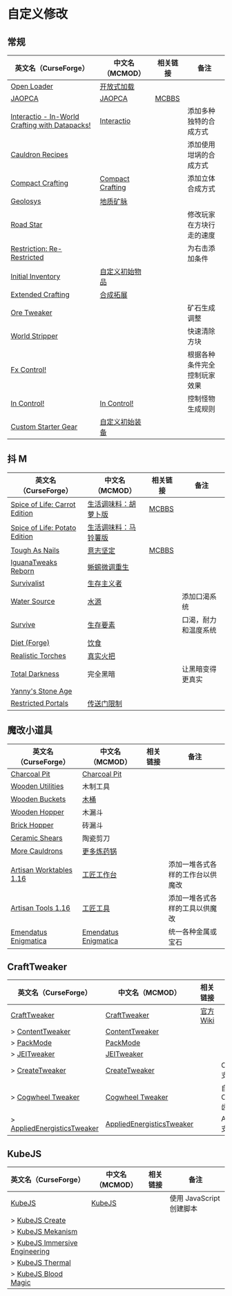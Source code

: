 # 自定义修改

## 常规

| 英文名（CurseForge）                                                                                      | 中文名（MCMOD）                                          | 相关链接                                              | 备注                         |
| --------------------------------------------------------------------------------------------------------- | -------------------------------------------------------- | ----------------------------------------------------- | ---------------------------- |
| [Open Loader](https://www.curseforge.com/minecraft/mc-mods/open-loader)                                   | [开放式加载](https://www.mcmod.cn/class/3002.html)       |                                                       |                              |
| [JAOPCA](https://www.curseforge.com/minecraft/mc-mods/jaopca)                                             | [JAOPCA](https://www.mcmod.cn/class/878.html)            | [MCBBS](https://www.mcbbs.net/thread-838302-1-1.html) |                              |
| [Interactio - In-World Crafting with Datapacks!](https://www.curseforge.com/minecraft/mc-mods/interactio) | [Interactio](https://www.mcmod.cn/class/3667.html)       |                                                       | 添加多种独特的合成方式       |
| [Cauldron Recipes](https://www.curseforge.com/minecraft/mc-mods/cauldron-recipes)                         |                                                          |                                                       | 添加使用坩埚的合成方式       |
| [Compact Crafting](https://www.curseforge.com/minecraft/mc-mods/compact-crafting)                         | [Compact Crafting](https://www.mcmod.cn/class/3497.html) |                                                       | 添加立体合成方式             |
| [Geolosys](https://www.curseforge.com/minecraft/mc-mods/geolosys)                                         | [地质矿脉](https://www.mcmod.cn/class/1387.html)         |                                                       |                              |
| [Road Star](https://www.curseforge.com/minecraft/mc-mods/road-star)                                       |                                                          |                                                       | 修改玩家在方块行走的速度     |
| [Restriction: Re-Restricted](https://www.curseforge.com/minecraft/mc-mods/restriction-re-restricted)      |                                                          |                                                       | 为右击添加条件               |
| [Initial Inventory](https://www.curseforge.com/minecraft/mc-mods/initial-inventory)                       | [自定义初始物品](https://www.mcmod.cn/class/1510.html)   |                                                       |                              |
| [Extended Crafting](https://www.curseforge.com/minecraft/mc-mods/extended-crafting)                       | [合成拓展](https://www.mcmod.cn/class/1602.html)         |                                                       |                              |
| [Ore Tweaker](https://www.curseforge.com/minecraft/mc-mods/ore-tweaker)                                   |                                                          |                                                       | 矿石生成调整                 |
| [World Stripper](https://www.curseforge.com/minecraft/mc-mods/world-stripper)                             |                                                          |                                                       | 快速清除方块                 |
| [Fx Control!](https://www.curseforge.com/minecraft/mc-mods/fx-control)                                    |                                                          |                                                       | 根据各种条件完全控制玩家效果 |
| [In Control!](https://www.curseforge.com/minecraft/mc-mods/in-control)                                    | [In Control!](https://www.mcmod.cn/class/3826.html)      |                                                       | 控制怪物生成规则             |
| [Custom Starter Gear](https://www.curseforge.com/minecraft/mc-mods/custom-starter-gear)                   | [自定义初始装备](https://www.mcmod.cn/class/1918.html)   |                                                       |                              |

## 抖 M

| 英文名（CurseForge）                                                                                       | 中文名（MCMOD）                                              | 相关链接                                              | 备注                 |
| ---------------------------------------------------------------------------------------------------------- | ------------------------------------------------------------ | ----------------------------------------------------- | -------------------- |
| [Spice of Life: Carrot Edition](https://www.curseforge.com/minecraft/mc-mods/spice-of-life-carrot-edition) | [生活调味料：胡萝卜版](https://www.mcmod.cn/class/1836.html) | [MCBBS](https://www.mcbbs.net/thread-772478-1-1.html) |                      |
| [Spice of Life: Potato Edition](https://www.curseforge.com/minecraft/mc-mods/spice-of-life-potato-edition) | [生活调味料：马铃薯版](https://www.mcmod.cn/class/3465.html) |                                                       |                      |
| [Tough As Nails](https://www.curseforge.com/minecraft/mc-mods/tough-as-nails)                              | [意志坚定](https://www.mcmod.cn/class/531.html)              | [MCBBS](https://www.mcbbs.net/thread-849264-1-1.html) |                      |
| [IguanaTweaks Reborn](https://www.curseforge.com/minecraft/mc-mods/iguanatweaks-reborn)                    | [蜥蜴微调重生](https://www.mcmod.cn/class/4130.html)         |                                                       |                      |
| [Survivalist](https://www.curseforge.com/minecraft/mc-mods/survivalist)                                    | [生存主义者](https://www.mcmod.cn/class/862.html)            |                                                       |                      |
| [Water Source](https://www.curseforge.com/minecraft/mc-mods/water-source)                                  | [水源](https://www.mcmod.cn/class/2638.html)                 |                                                       | 添加口渴系统         |
| [Survive](https://www.curseforge.com/minecraft/mc-mods/survive)                                            | [生存要素](https://www.mcmod.cn/class/3493.html)             |                                                       | 口渴，耐力和温度系统 |
| [Diet (Forge)](https://www.curseforge.com/minecraft/mc-mods/diet)                                          | [饮食](https://www.mcmod.cn/class/3599.html)                 |                                                       |                      |
| [Realistic Torches](https://www.curseforge.com/minecraft/mc-mods/realistic-torches)                        | [真实火把](https://www.mcmod.cn/class/2955.html)             |                                                       |                      |
| [Total Darkness](https://www.curseforge.com/minecraft/mc-mods/total-darkness)                              | 完全黑暗                                                     |                                                       | 让黑暗变得更真实     |
| [Yanny's Stone Age](https://www.curseforge.com/minecraft/mc-mods/stone-age-by-yanny)                       |                                                              |                                                       |                      |
| [Restricted Portals](https://www.curseforge.com/minecraft/mc-mods/restricted-portals)                      | [传送门限制](https://www.mcmod.cn/class/1911.html)           |                                                       |                      |

## 魔改小道具

| 英文名（CurseForge）                                                                            | 中文名（MCMOD）                                              | 相关链接 | 备注                             |
| ----------------------------------------------------------------------------------------------- | ------------------------------------------------------------ | -------- | -------------------------------- |
| [Charcoal Pit](https://www.curseforge.com/minecraft/mc-mods/charcoal-pit)                       | [Charcoal Pit](https://www.mcmod.cn/class/1225.html)         |          |                                  |
| [Wooden Utilities](https://www.curseforge.com/minecraft/mc-mods/wooden-utilities)               | 木制工具                                                     |          |                                  |
| [Wooden Buckets](https://www.curseforge.com/minecraft/mc-mods/wooden-buckets)                   | [木桶](https://www.mcmod.cn/class/4151.html)                 |          |                                  |
| [Wooden Hopper](https://www.curseforge.com/minecraft/mc-mods/wooden-hopper)                     | 木漏斗                                                       |          |                                  |
| [Brick Hopper](https://www.curseforge.com/minecraft/mc-mods/brick-hopper)                       | 砖漏斗                                                       |          |                                  |
| [Ceramic Shears](https://www.curseforge.com/minecraft/mc-mods/ceramic-shears)                   | 陶瓷剪刀                                                     |          |                                  |
| [More Cauldrons](https://www.curseforge.com/minecraft/mc-mods/more-cauldrons)                   | [更多炼药锅](https://www.mcmod.cn/class/2223.html)           |          |                                  |
| [Artisan Worktables 1.16](https://www.curseforge.com/minecraft/mc-mods/artisan-worktables-1-16) | [工匠工作台](https://www.mcmod.cn/class/3553.html)           |          | 添加一堆各式各样的工作台以供魔改 |
| [Artisan Tools 1.16](https://www.curseforge.com/minecraft/mc-mods/artisan-tools-1-16)           | [工匠工具](https://www.mcmod.cn/class/3948.html)             |          | 添加一堆各式各样的工具以供魔改   |
| [Emendatus Enigmatica](https://www.curseforge.com/minecraft/mc-mods/emendatus-enigmatica)       | [Emendatus Enigmatica](https://www.mcmod.cn/class/3619.html) |          | 统一各种金属或宝石               |

## CraftTweaker

| 英文名（CurseForge）                                                                                  | 中文名（MCMOD）                                                   | 相关链接                                  | 备注               |
| ----------------------------------------------------------------------------------------------------- | ----------------------------------------------------------------- | ----------------------------------------- | ------------------ |
| [CraftTweaker](https://www.curseforge.com/minecraft/mc-mods/crafttweaker)                             | [CraftTweaker](https://www.mcmod.cn/class/669.html)               | [官方 Wiki](https://docs.blamejared.com/) |                    |
| > [ContentTweaker](https://www.curseforge.com/minecraft/mc-mods/contenttweaker)                       | [ContentTweaker](https://www.mcmod.cn/class/1497.html)            |                                           |                    |
| > [PackMode](https://www.curseforge.com/minecraft/mc-mods/packmode)                                   | [PackMode](https://www.mcmod.cn/class/3087.html)                  |                                           |                    |
| > [JEITweaker](https://www.curseforge.com/minecraft/mc-mods/jeitweaker)                               | [JEITweaker](https://www.mcmod.cn/class/3205.html)                |                                           |                    |
| > [CreateTweaker](https://www.curseforge.com/minecraft/mc-mods/createtweaker)                         | [CreateTweaker](https://www.mcmod.cn/class/3378.html)             |                                           | Create 支持        |
| > [Cogwheel Tweaker](https://www.curseforge.com/minecraft/mc-mods/cogwheel-tweaker)                   | [Cogwheel Tweaker](https://www.mcmod.cn/class/4076.html)          |                                           | 自定义 Create 齿轮 |
| > [AppliedEnergisticsTweaker](https://www.curseforge.com/minecraft/mc-mods/appliedenergisticstweaker) | [AppliedEnergisticsTweaker](https://www.mcmod.cn/class/3713.html) |                                           | AE2 支持           |

## KubeJS

| 英文名（CurseForge）                                                                                        | 中文名（MCMOD）                                | 相关链接 | 备注                     |
| ----------------------------------------------------------------------------------------------------------- | ---------------------------------------------- | -------- | ------------------------ |
| [KubeJS](https://www.curseforge.com/minecraft/mc-mods/kubejs)                                               | [KubeJS](https://www.mcmod.cn/class/2450.html) |          | 使用 JavaScript 创建脚本 |
| > [KubeJS Create](https://www.curseforge.com/minecraft/mc-mods/kubejs-create)                               |                                                |          |                          |
| > [KubeJS Mekanism](https://www.curseforge.com/minecraft/mc-mods/kubejs-mekanism)                           |                                                |          |                          |
| > [KubeJS Immersive Engineering](https://www.curseforge.com/minecraft/mc-mods/kubejs-immersive-engineering) |                                                |          |                          |
| > [KubeJS Thermal](https://www.curseforge.com/minecraft/mc-mods/kubejs-thermal)                             |                                                |          |                          |
| > [KubeJS Blood Magic](https://www.curseforge.com/minecraft/mc-mods/kubejs-blood-magic)                     |                                                |          |                          |
